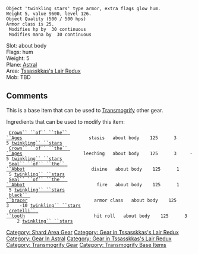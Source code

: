     Object 'twinkling stars' type armor, extra flags glow hum.
    Weight 5, value 9600, level 126.
    Object Quality (500 / 500 hps)
    Armor class is 25.
     Modifies hp by  30 continuous
     Modifies mana by  30 continuous

Slot: about body  
Flags: hum  
Weight: 5  
Plane: [Astral](:Category:_Astral.md "wikilink")  
Area: [Tssasskkas's Lair
Redux](:Category:Tssasskkas's_Lair_Redux.md "wikilink")  
Mob: TBD  

## Comments

This is a base item that can be used to
[Transmogrify](transmogrify.md "wikilink") other gear.

Ingredients that can be used to modify this item:

` `[`Crown`` ``of`` ``the`` ``Ages`](Crown_of_the_Ages "wikilink")`                         stasis   about body    125      3      5 `[`twinkling`` ``stars`](twinkling_stars "wikilink")  
` `[`Crown`` ``of`` ``the`` ``Ages`](Crown_of_the_Ages "wikilink")`                       leeching   about body    125      3     -5 `[`twinkling`` ``stars`](twinkling_stars "wikilink")` `  
` `[`Seal`` ``of`` ``the`` ``Abbot`](the_Seal_of_the_Abbot.md "wikilink")`                         divine   about body    125      1      5 `[`twinkling`` ``stars`](twinkling_stars "wikilink")` `  
` `[`Seal`` ``of`` ``the`` ``Abbot`](the_Seal_of_the_Abbot.md "wikilink")`                           fire   about body    125      1      5 `[`twinkling`` ``stars`](twinkling_stars "wikilink")` `  
` `[`black`` ``bracer`](black_bracer "wikilink")`                         armor class   about body    125      3    -10 `[`twinkling`` ``stars`](twinkling_stars "wikilink")` `  
` `[`cretelli`` ``tooth`](cretelli_tooth "wikilink")`                          hit roll   about body    125      3      2 `[`twinkling`` ``stars`](twinkling_stars "wikilink")` `

[Category: Shard Area Gear](Category:_Shard_Area_Gear "wikilink")
[Category: Gear in Tssasskkas's Lair
Redux](Category:_Gear_in_Tssasskkas's_Lair_Redux "wikilink") [Category:
Gear In Astral](Category:_Gear_In_Astral "wikilink") [Category: Gear in
Tssasskkas's Lair
Redux](Category:_Gear_in_Tssasskkas's_Lair_Redux "wikilink") [Category:
Transmogrify Gear](Category:_Transmogrify_Gear "wikilink") [Category:
Transmogrify Base Items](Category:_Transmogrify_Base_Items "wikilink")

